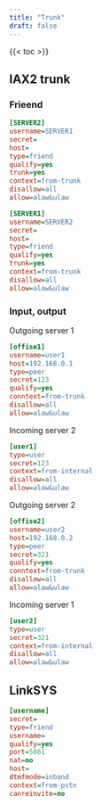 ```yaml
---
title: "Trunk"
draft: false
---
```


{{< toc >}}

## IAX2 trunk

### Frieend

```ini
[SERVER2]
username=SERVER1
secret=
host=
type=friend
qualify=yes
trunk=yes
context=from-trunk
disallow=all
allow=alaw&ulaw
```

```ini
[SERVER1]
username=SERVER2
secret=
host=
type=friend
qualify=yes
trunk=yes
context=from-trunk
disallow=all
allow=alaw&ulaw
```

### Input, output

Outgoing server 1

```ini
[offise1]
username=user1
host=192.168.0.1
type=peer
secret=123
qualify=yes
conntext=from-trunk
disallow=all
allow=alaw&ulaw
```

Incoming server 2

```ini
[user1]
type=user
secret=123
context=from-internal
disallow=all
allow=alaw&ulaw
```

Outgoing server 2

```ini
[offise2]
username=user2
host=192.168.0.2
type=peer
secret=321
qualify=yes
conntext=from-trunk
disallow=all
allow=alaw&ulaw
```

Incoming server 1

```ini
[user2]
type=user
secret=321
context=from-internal
disallow=all
allow=alaw&ulaw
```

## LinkSYS

```ini
[username]
secret=
type=friend
username=
qualify=yes
port=5061
nat=no
host=
dtmfmode=inband
context=from-pstn
canreinvite=no
```
